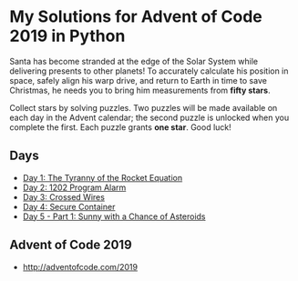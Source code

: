 # My Solutions for Advent of Code 2019 in Python

Santa has become stranded at the edge of the Solar System while delivering presents to other planets! To accurately calculate his position in space, safely align his warp drive, and return to Earth in time to save Christmas, he needs you to bring him measurements from **fifty stars**.

Collect stars by solving puzzles. Two puzzles will be made available on each day in the Advent calendar; the second puzzle is unlocked when you complete the first. Each puzzle grants **one star**. Good luck!

## Days
- [Day 1: The Tyranny of the Rocket Equation](AOC-Day1/)
- [Day 2: 1202 Program Alarm](AOC-Day2/)
- [Day 3: Crossed Wires](AOC-Day3/)
- [Day 4: Secure Container](AOC-Day4/)
- [Day 5 - Part 1: Sunny with a Chance of Asteroids](AOC-Day5/)

## Advent of Code 2019
- http://adventofcode.com/2019
